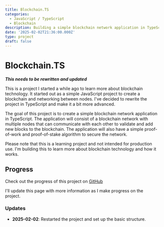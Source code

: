 ```yaml
---
title: Blockchain.TS
categories:
  - JavaScript / TypeScript
  - Blockchain
description: Building a simple blockchain network application in TypeScript
date: '2025-02-02T21:36:00.000Z'
type: project
draft: false
---
```


# Blockchain.TS

**_This needs to be rewritten and updated_**

This is a project I started a while ago to learn more about blockchain technology. It started out as a simple JavaScript project to create a blockchain and networking between nodes. I've decided to rewrite the project in TypeScript and make it a bit more advanced.

The goal of this project is to create a simple blockchain network application in TypeScript. The application will consist of a blockchain network with multiple nodes that can communicate with each other to validate and add new blocks to the blockchain. The application will also have a simple proof-of-work and proof-of-stake algorithm to secure the network.

Please note that this is a learning project and not intended for production use. I'm building this to learn more about blockchain technology and how it works.

## Progress

Check out the progress of this project on [GitHub](https://github.com/jeroenvanwissen/blockchain-ts 'Blockchain.TS on GitHub')

I'll update this page with more information as I make progress on the project.

### Updates

- **2025-02-02**: Restarted the project and set up the basic structure.
